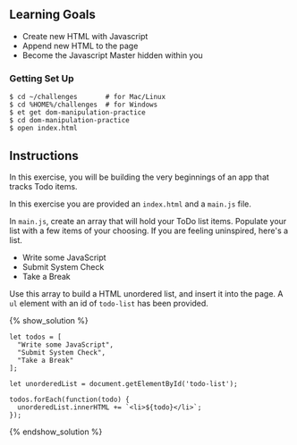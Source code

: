 ## Learning Goals

- Create new HTML with Javascript
- Append new HTML to the page
- Become the Javascript Master hidden within you

### Getting Set Up

```no-highlight
$ cd ~/challenges       # for Mac/Linux
$ cd %HOME%/challenges  # for Windows
$ et get dom-manipulation-practice
$ cd dom-manipulation-practice
$ open index.html
```

## Instructions

In this exercise, you will be building the very beginnings of an app that tracks Todo items.

In this exercise you are provided an `index.html` and a `main.js` file.

In `main.js`, create an array that will hold your ToDo list items. Populate your
list with a few items of your choosing. If you are feeling uninspired, here's a
list.

* Write some JavaScript
* Submit System Check
* Take a Break

Use this array to build a HTML unordered list, and insert it into the page. A
`ul` element with an id of `todo-list` has been provided.

{% show_solution %}
```
let todos = [
  "Write some JavaScript",
  "Submit System Check",
  "Take a Break"
];

let unorderedList = document.getElementById('todo-list');

todos.forEach(function(todo) {
  unorderedList.innerHTML += `<li>${todo}</li>`;
});
```
{% endshow_solution %}
